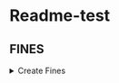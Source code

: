 # Readme-test

## FINES
<details>  
  <summary>Create Fines</summary>
  <blockquote>
    <details>
    <summary>Header</summary>
      <blockquote>
        <li>Authorization</li>
         <blockquote></blockquote>
      </blockquote>

   </details>    
</details>


